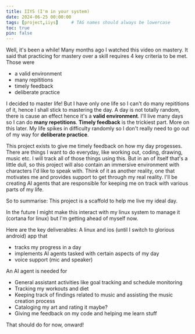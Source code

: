 ```yaml
---
title: IIYS (I'm in your system)
date: 2024-06-25 00:00:00
tags: [project,iiys]     # TAG names should always be lowercase
toc: true
pin: false
---
```


Well, it's been a while! Many months ago I watched this video on mastery. It said that practicing for mastery over a skill requires 4 key criteria to be met. Those were
- a valid environment
- many repititions
- timely feedback
- deliberate practice

I decided to master life! But I have only one life so I can't do many repititions of it, hence I shall stick to mastering the day. A day is not totally random, there is cause an effect hence it's a **valid environment**. I'll live many days so I can do **many repetitions**. **Timely feedback** is the trickiest part. More on this later. My life spikes in difficulty randomly so I don't really need to go out of my way for **deliberate practice**. 

This project exists to give me timely feedback on how my day progesses. There are things I want to do everyday, like working out, coding, drawing, music etc. I will track all of those things using this. But in an of itself that's a little dull, so this project will also contain an immersive environment with characters I'd like to speak with. Think of it as another reality, one that motivates me and provides support to get through my real reality. I'll be creating AI agents that are responsible for keeping me on track with various parts of my life. 

So to summarise: This project is a scaffold to help me live my ideal day.

In the future I might make this interact with my linux system to manage it (cortana for linux) but I'm getting ahead of myself now.

Here are the key deliverables:
A linux and ios (until I switch to glorious android) app that
- tracks my progress in a day
- implements AI agents tasked with certain aspects of my day
- voice support (mic and speaker)

An AI agent is needed for
- General assistant activities like goal tracking and schedule monitoring
- Tracking my workouts and diet
- Keeping track of findings related to music and assisting the music creation process
- Cataloging my art and rating it maybe?
- Giving me feedback on my code and helping me learn stuff

That should do for now, onward!
